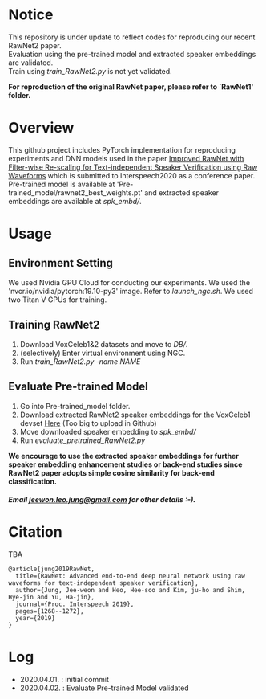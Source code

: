 # Notice
This repository is under update to reflect codes for reproducing our recent RawNet2 paper.    
Evaluation using the pre-trained model and extracted speaker embeddings are validated.      
Train using *train_RawNet2.py* is not yet validated.     
      
**For reproduction of the original RawNet paper, please refer to `RawNet1' folder.**

# Overview
This github project includes PyTorch implementation for reproducing experiments and DNN models used in the paper
[Improved RawNet with Filter-wise Re-scaling for Text-independent Speaker Verification using Raw Waveforms]( https://arxiv.org/pdf/2004.00526.pdf ) 
which is submitted to Interspeech2020 as a conference paper. 
Pre-trained model is available at 'Pre-trained_model/rawnet2_best_weights.pt' and extracted speaker embeddings are available at *spk_embd/*. 

# Usage

## Environment Setting
We used Nvidia GPU Cloud for conducting our experiments. We used the 'nvcr.io/nvidia/pytorch:19.10-py3' image. Refer to *launch_ngc.sh*. We used two Titan V GPUs for training. 

## Training RawNet2

1. Download VoxCeleb1&2 datasets and move to *DB/*.  
2. (selectively) Enter virtual environment using NGC. 
3. Run *train_RawNet2.py -name NAME*

##  Evaluate Pre-trained Model

1. Go into Pre-trained_model folder. 
2. Download extracted RawNet2 speaker embeddings for the VoxCeleb1 devset [Here]( https://www.dropbox.com/s/2y4k5rap8cztcrf/TTA_vox1_dev.pk?dl=0 )
(Too big to upload in Github)
3. Move downloaded speaker embedding to *spk_embd/*
4. Run *evaluate_pretrained_RawNet2.py*    

**We encourage to use the extracted speaker embeddings for further speaker embedding enhancement studies or back-end studies since RawNet2 paper adopts simple cosine similarity for back-end classification.**


##### Email jeewon.leo.jung@gmail.com for other details :-).

# Citation

TBA

```
@article{jung2019RawNet,
  title={RawNet: Advanced end-to-end deep neural network using raw waveforms for text-independent speaker verification},
  author={Jung, Jee-weon and Heo, Hee-soo and Kim, ju-ho and Shim, Hye-jin and Yu, Ha-jin},
  journal={Proc. Interspeech 2019},
  pages={1268--1272},
  year={2019}
}
```


# Log
- 2020.04.01. : initial commit
- 2020.04.02. : Evaluate Pre-trained Model validated
